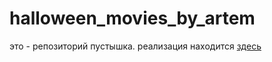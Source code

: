 # halloween_movies_by_artem

это - репозиторий пустышка.
реализация находится [здесь](https://github.com/naburnm8/kotlinHW3)
